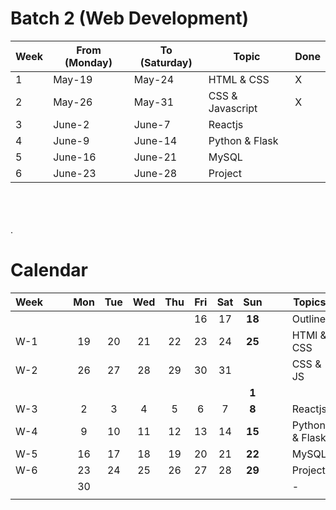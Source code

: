 # Batch 2 (Web Development)

| Week | From (Monday) | To (Saturday) | Topic            | Done |
| ---- | ------------- | ------------- | ---------------- | ---- |
| 1    | May-19        | May-24        | HTML & CSS       | X    |
| 2    | May-26        | May-31        | CSS & Javascript | X    |
| 3    | June-2        | June-7        | Reactjs          |      |
| 4    | June-9        | June-14       | Python & Flask   |      |
| 5    | June-16       | June-21       | MySQL            |      |
| 6    | June-23       | June-28       | Project          |      |

\
\
\
.

# Calendar

| Week |     |     |  Mon  |  Tue  |  Wed  |  Thu  |  Fri  |  Sat  |  Sun   |     |     | Topics         |
| ---- | --- | --- | :---: | :---: | :---: | :---: | :---: | :---: | :----: | --- | --- | -------------- |
|      |     |     |       |       |       |       |  16   |  17   | **18** |     |     | Outline        |
| W-1  |     |     |  19   |  20   |  21   |  22   |  23   |  24   | **25** |     |     | HTMl & CSS     |
| W-2  |     |     |  26   |  27   |  28   |  29   |  30   |  31   |        |     |     | CSS & JS       |
|      |     |     |       |       |       |       |       |       | **1**  |     |     |                |
| W-3  |     |     |   2   |   3   |   4   |   5   |   6   |   7   | **8**  |     |     | Reactjs        |
| W-4  |     |     |   9   |  10   |  11   |  12   |  13   |  14   | **15** |     |     | Python & Flask |
| W-5  |     |     |  16   |  17   |  18   |  19   |  20   |  21   | **22** |     |     | MySQL          |
| W-6  |     |     |  23   |  24   |  25   |  26   |  27   |  28   | **29** |     |     | Project        |
|      |     |     |  30   |       |       |       |       |       |        |     |     | -              |
|      |     |     |       |       |       |       |       |       |        |     |     |                |